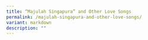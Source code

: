 ```yaml
---
title: “Majulah Singapura” and Other Love Songs
permalink: /majulah-singapura-and-other-love-songs/
variant: markdown
description: ""
---
```

